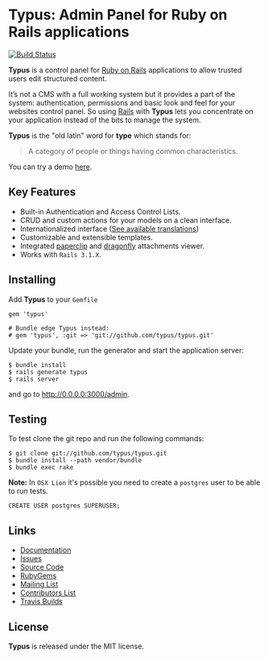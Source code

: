 # Typus: Admin Panel for Ruby on Rails applications

[![Build Status](https://secure.travis-ci.org/typus/typus.png)](http://travis-ci.org/typus/typus)

**Typus** is a control panel for [Ruby on Rails][rails] applications to
allow trusted users edit structured content.

It’s not a CMS with a full working system but it provides a part of the
system: authentication, permissions and basic look and feel for your
websites control panel. So using [Rails][rails] with **Typus** lets you
concentrate on your application instead of the bits to manage the system.

**Typus** is the "old latin" word for **type** which stands for:

> A category of people or things having common characteristics.

You can try a demo [here][typus_demo].

## Key Features

- Built-in Authentication and Access Control Lists.
- CRUD and custom actions for your models on a clean interface.
- Internationalized interface ([See available translations][typus_locales])
- Customizable and extensible templates.
- Integrated [paperclip][paperclip] and [dragonfly][dragonfly] attachments viewer.
- Works with `Rails 3.1.X`.

## Installing

Add **Typus** to your `Gemfile`

    gem 'typus'

    # Bundle edge Typus instead:
    # gem 'typus', :git => 'git://github.com/typus/typus.git'

Update your bundle, run the generator and start the application server:

    $ bundle install
    $ rails generate typus
    $ rails server

and go to <http://0.0.0.0:3000/admin>.

## Testing

To test clone the git repo and run the following commands:

    $ git clone git://github.com/typus/typus.git
    $ bundle install --path vendor/bundle
    $ bundle exec rake

**Note:** In `OSX Lion` it's possible you need to create a `postgres`
user to be able to run tests.

    CREATE USER postgres SUPERUSER;

## Links

- [Documentation](http://docs.typuscmf.com/)
- [Issues](https://github.com/typus/typus/issues)
- [Source Code][typus]
- [RubyGems][typus_gem]
- [Mailing List](http://groups.google.com/group/typus)
- [Contributors List](http://github.com/typus/typus/contributors)
- [Travis Builds](http://travis-ci.org/#!/typus/typus)

## License

**Typus** is released under the MIT license.

[typus]: http://github.com/typus/typus
[typus_demo]: http://demo.typuscmf.com/
[typus_locales]: https://github.com/typus/typus/tree/master/config/locales
[typus_gem]: http://rubygems.org/gems/typus
[paperclip]: http://rubygems.org/gems/paperclip
[dragonfly]: http://rubygems.org/gems/dragonfly
[rails]: http://rubyonrails.org/